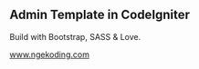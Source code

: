 Admin Template in CodeIgniter
------------------------------------------

Build with Bootstrap, SASS & Love.

www.ngekoding.com